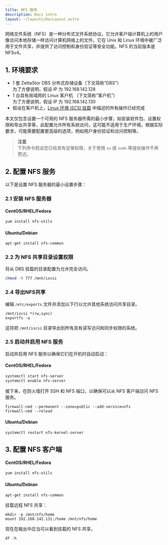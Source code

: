 ```yaml
---
title: NFS 服务
description: Docs intro
layout: ~/layouts/DocLayout.astro
---
```


网络文件系统（NFS）是一种分布式文件系统协议。它允许客户端计算机上的用户像访问本地存储一样访问计算机网络上的文件。它在 Unix 和 Linux 环境中被广泛用于文件共享，并提供了访问控制和身份验证等安全功能。NFS 的当前版本是 NFSv4。

## 1. 环境要求
- 1 套 ZettaStor DBS 分布式存储设备（下文简称“DBS”）  
为了方便说明，假设 IP 为 192.168.142.128
- 1 台具有局域网的 Linux 客户机 （下文简称“客户机”）  
为了方便说明，假设 IP 为 192.168.142.130
- 假设在客户机上，[Linux 环境 iSCSI 挂载](/iscsiadm) 中描述的所有操作已经完成

本文仅包含设置一个可用的 NFS 服务器所需的最小步骤，如安装软件包、设置权限和导出共享等，此配置允许所有系统访问，这可能不适用于生产环境。根据实际要求，可能需要配置更高级的选项，例如用户身份验证和访问控制等。  

>**注意**  
下列命令假设您已经具有足够权限，关于使用 `su` 或 `sudo` 等提权操作不再赘述。  

## 2. 配置 NFS 服务
以下是设置 NFS 服务器的最小设置步骤：

### 2.1 安装 NFS 服务器
#### CentOS/RHEL/Fedora
```bash
yum install nfs-utils
```
#### Ubuntu/Debian
```bash
apt-get install nfs-common
```

### 2.2 为 NFS 共享目录设置权限
将从 DBS 挂载的目录配置为允许完全访问。
```bash
chmod -R 777 /mnt/iscsi
```

### 2.4 导出NFS共享
编辑 `/etc/exports` 文件并添加以下行以允许其他系统访问共享目录。
```
/mnt/iscsi *(rw,sync)
exportfs -a
```
这将把 `/mnt/iscsi` 目录导出到所有具有读写访问和同步权限的系统。

### 2.5 启动并启用 NFS 服务
启动并启用 NFS 服务以确保它们在开机时自动启动：
#### CentOS/RHEL/Fedora
```bash
systemctl start nfs-server
systemctl enable nfs-server
```
接下来，在防火墙打开 SSH 和 NFS 端口，以确保可以从 NFS 客户端访问 NFS 服务。
```
firewall-cmd --permanent --zone=public --add-service=nfs
firewall-cmd --reload
```

#### Ubuntu/Debian
```bash
systemctl restart nfs-kernel-server
```

## 3. 配置 NFS 客户端

#### CentOS/RHEL/Fedora
```bash
yum install nfs-utils
```

#### Ubuntu/Debian
```bash
apt-get install nfs-common
```

挂载远程 NFS 共享：
```
mkdir -p /mnt/nfs/home
mount 192.168.142.131:/home /mnt/nfs/home
```

现在在输出中应当可以看到挂载的 NFS 共享。
```
df -h
```